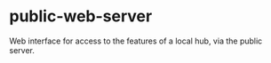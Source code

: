# public-web-server
Web interface for access to the features of a local hub, via the public server.
